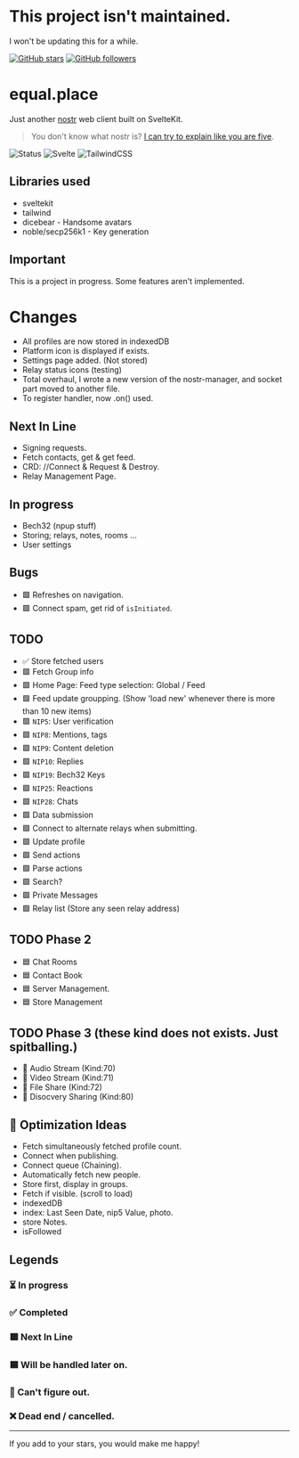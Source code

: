 # This project isn't maintained.
I won't be updating this for a while.


[![GitHub stars](https://img.shields.io/github/stars/siniradam/equal.place.svg?style=social&label=Star&maxAge=2592000)](https://GitHub.com/siniradam/equal.place/stargazers/)
[![GitHub followers](https://img.shields.io/github/followers/siniradam.svg?style=social&label=Follow&maxAge=2592000)](https://github.com/siniradam?tab=followers) 

# equal.place
Just another [nostr](https://github.com/nostr-protocol/nostr) web client built on SvelteKit. 

>You don't know what nostr is? [I can try to explain like you are five](https://gist.github.com/siniradam/73cf670871228daeaeeb7593c6d26999).

![Status](https://img.shields.io/badge/Status-In%20Development-yellow?style=for-the-badge) 
![Svelte](https://img.shields.io/badge/svelte-%23f1413d.svg?style=for-the-badge&logo=svelte&logoColor=white)
![TailwindCSS](https://img.shields.io/badge/tailwindcss-%2338B2AC.svg?style=for-the-badge&logo=tailwind-css&logoColor=white)

## Libraries used
- sveltekit
- tailwind
- dicebear - Handsome avatars
- noble/secp256k1 - Key generation



## Important
This is a project in progress. Some features aren't implemented.


# Changes
- All profiles are now stored in indexedDB
- Platform icon is displayed if exists.
- Settings page added. (Not stored)
- Relay status icons (testing)
- Total overhaul, I wrote a new version of the nostr-manager, and socket part moved to another file.
- To register handler, now .on() used.

## Next In Line
- Signing requests.
- Fetch contacts, get & get feed.
- CRD: //Connect & Request & Destroy.
- Relay Management Page.

## In progress
- Bech32 (npup stuff)
- Storing; relays, notes, rooms ...
- User settings


## Bugs 
- 🟩 Refreshes on navigation.
- 🟩 Connect spam, get rid of `isInitiated`.


## TODO
- ✅ Store fetched users
- 🟩 Fetch Group info
- 🟩 Home Page: Feed type selection: Global / Feed
- 🟩 Feed update groupping. (Show 'load new' whenever there is more than 10 new items)
- 🟩 `NIP5`: User verification
- 🟩 `NIP8`: Mentions, tags
- 🟩 `NIP9`: Content deletion
- 🟩 `NIP10`: Replies
- 🟩 `NIP19`: Bech32 Keys
- 🟩 `NIP25`: Reactions
- 🟩 `NIP28`: Chats
- 🟩 Data submission
- 🟩 Connect to alternate relays when submitting.
- 🟩 Update profile
- 🟩 Send actions
- 🟩 Parse actions
- 🟩 Search?
- 🟩 Private Messages
- 🟩 Relay list (Store any seen relay address)



## TODO Phase 2
- 🟦 Chat Rooms
- 🟦 Contact Book
- 🟦 Server Management.
- 🟦 Store Management


## TODO Phase 3 (these kind does not exists. Just spitballing.)
- 💭 Audio Stream (Kind:70)
- 💭 Video Stream (Kind:71)
- 💭 File Share (Kind:72)
- 💭 Disocvery Sharing (Kind:80)


## 💭 Optimization Ideas
- Fetch simultaneously fetched profile count.
- Connect when publishing.
- Connect queue (Chaining).
- Automatically fetch new people.
- Store first, display in groups.
- Fetch if visible. (scroll to load)
- indexedDB
- index: Last Seen Date, nip5 Value, photo.
- store Notes.
- isFollowed


## Legends
### ⏳ In progress
### ✅ Completed 
### 🟩 Next In Line
### 🟦 Will be handled later on.
### 🔴 Can't figure out.
### ❌ Dead end / cancelled.

---
If you add to your stars, you would make me happy!
